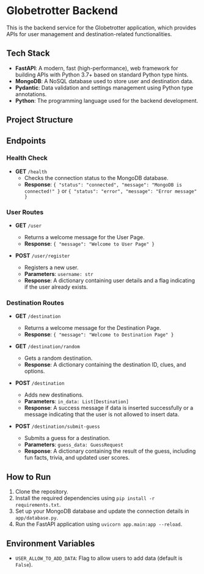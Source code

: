 # Globetrotter Backend

This is the backend service for the Globetrotter application, which provides APIs for user management and destination-related functionalities.

## Tech Stack

- **FastAPI**: A modern, fast (high-performance), web framework for building APIs with Python 3.7+ based on standard Python type hints.
- **MongoDB**: A NoSQL database used to store user and destination data.
- **Pydantic**: Data validation and settings management using Python type annotations.
- **Python**: The programming language used for the backend development.

## Project Structure

## Endpoints

### Health Check

- **GET** `/health`
  - Checks the connection status to the MongoDB database.
  - **Response**: `{ "status": "connected", "message": "MongoDB is connected!" }` or `{ "status": "error", "message": "Error message" }`

### User Routes

- **GET** `/user`
  - Returns a welcome message for the User Page.
  - **Response**: `{ "message": "Welcome to User Page" }`

- **POST** `/user/register`
  - Registers a new user.
  - **Parameters**: `username: str`
  - **Response**: A dictionary containing user details and a flag indicating if the user already exists.

### Destination Routes

- **GET** `/destination`
  - Returns a welcome message for the Destination Page.
  - **Response**: `{ "message": "Welcome to Destination Page" }`

- **GET** `/destination/random`
  - Gets a random destination.
  - **Response**: A dictionary containing the destination ID, clues, and options.

- **POST** `/destination`
  - Adds new destinations.
  - **Parameters**: `in_data: List[Destination]`
  - **Response**: A success message if data is inserted successfully or a message indicating that the user is not allowed to insert data.

- **POST** `/destination/submit-guess`
  - Submits a guess for a destination.
  - **Parameters**: `guess_data: GuessRequest`
  - **Response**: A dictionary containing the result of the guess, including fun facts, trivia, and updated user scores.

## How to Run

1. Clone the repository.
2. Install the required dependencies using `pip install -r requirements.txt`.
3. Set up your MongoDB database and update the connection details in `app/database.py`.
4. Run the FastAPI application using `uvicorn app.main:app --reload`.

## Environment Variables

- `USER_ALLOW_TO_ADD_DATA`: Flag to allow users to add data (default is `False`).

